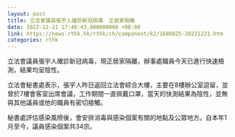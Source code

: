 ```yaml
---
layout: post
title: 立法會議員張宇人確診新冠病毒　正居家隔離
date: 2022-12-21 17:48:43.000000000 +08:00
link: https://news.rthk.hk/rthk/ch/component/k2/1680825-20221221.htm
categories: rthk
---
```


立法會議員張宇人確診新冠病毒，現正居家隔離，辦事處職員今天已進行快速檢測，結果均呈陰性。 

立法會秘書處表示，張宇人昨日返回立法會綜合大樓，主要在8樓辦公室逗留，並曾於7樓會客室出席會議，工作期間一直佩戴口罩，當天的快測結果為陰性，並無與其他議員或他的職員有密切接觸。
 
秘書處評估感染風險後，會安排消毒與感染個案有關的地點及公眾地方。自本年1月至今，議員感染個案共34宗。
